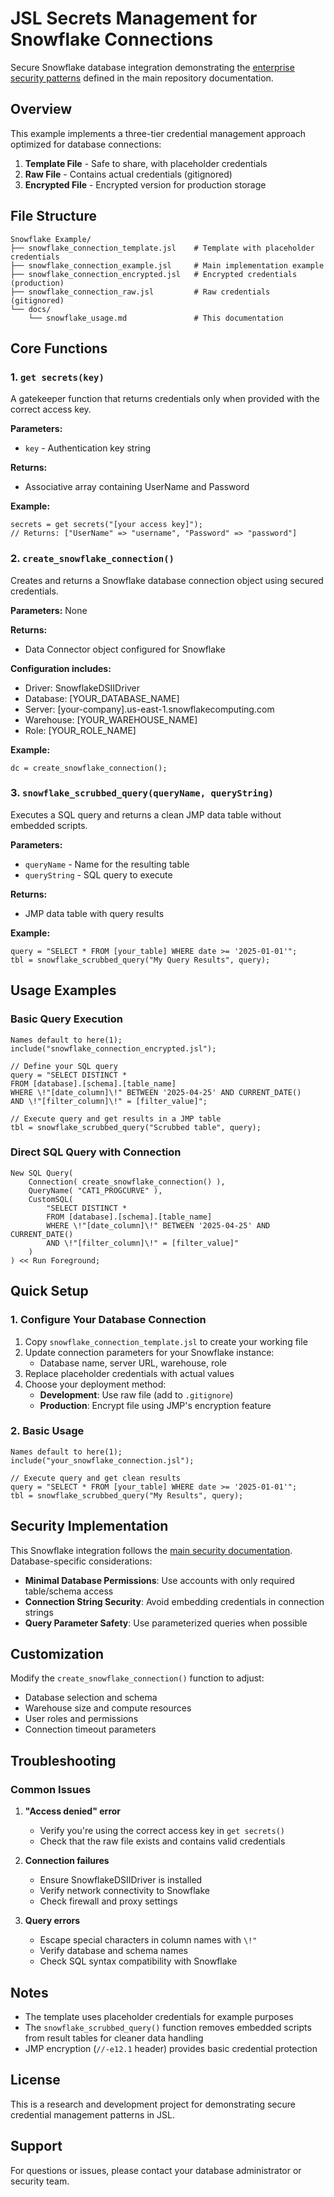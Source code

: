 # JSL Secrets Management for Snowflake Connections

Secure Snowflake database integration demonstrating the [enterprise security patterns](../../README.md#security-architecture) defined in the main repository documentation.

## Overview

This example implements a three-tier credential management approach optimized for database connections:

1. **Template File** - Safe to share, with placeholder credentials  
2. **Raw File** - Contains actual credentials (gitignored)
3. **Encrypted File** - Encrypted version for production storage

## File Structure

```
Snowflake Example/
├── snowflake_connection_template.jsl    # Template with placeholder credentials
├── snowflake_connection_example.jsl     # Main implementation example
├── snowflake_connection_encrypted.jsl   # Encrypted credentials (production)
├── snowflake_connection_raw.jsl         # Raw credentials (gitignored)
└── docs/
    └── snowflake_usage.md               # This documentation
```

## Core Functions

### 1. `get secrets(key)`
A gatekeeper function that returns credentials only when provided with the correct access key.

**Parameters:**
- `key` - Authentication key string

**Returns:**
- Associative array containing UserName and Password

**Example:**
```jsl
secrets = get secrets("[your access key]");
// Returns: ["UserName" => "username", "Password" => "password"]
```

### 2. `create_snowflake_connection()`
Creates and returns a Snowflake database connection object using secured credentials.

**Parameters:** None

**Returns:**
- Data Connector object configured for Snowflake

**Configuration includes:**
- Driver: SnowflakeDSIIDriver
- Database: [YOUR_DATABASE_NAME]
- Server: [your-company].us-east-1.snowflakecomputing.com
- Warehouse: [YOUR_WAREHOUSE_NAME]
- Role: [YOUR_ROLE_NAME]

**Example:**
```jsl
dc = create_snowflake_connection();
```

### 3. `snowflake_scrubbed_query(queryName, queryString)`
Executes a SQL query and returns a clean JMP data table without embedded scripts.

**Parameters:**
- `queryName` - Name for the resulting table
- `queryString` - SQL query to execute

**Returns:**
- JMP data table with query results

**Example:**
```jsl
query = "SELECT * FROM [your_table] WHERE date >= '2025-01-01'";
tbl = snowflake_scrubbed_query("My Query Results", query);
```

## Usage Examples

### Basic Query Execution
```jsl
Names default to here(1);
include("snowflake_connection_encrypted.jsl");

// Define your SQL query
query = "SELECT DISTINCT *
FROM [database].[schema].[table_name]
WHERE \!"[date_column]\!" BETWEEN '2025-04-25' AND CURRENT_DATE()
AND \!"[filter_column]\!" = [filter_value]";

// Execute query and get results in a JMP table
tbl = snowflake_scrubbed_query("Scrubbed table", query);
```

### Direct SQL Query with Connection
```jsl
New SQL Query(
    Connection( create_snowflake_connection() ),
    QueryName( "CAT1_PROGCURVE" ),
    CustomSQL(
        "SELECT DISTINCT *
        FROM [database].[schema].[table_name]
        WHERE \!"[date_column]\!" BETWEEN '2025-04-25' AND CURRENT_DATE()
        AND \!"[filter_column]\!" = [filter_value]"
    )
) << Run Foreground;
```

## Quick Setup

### 1. Configure Your Database Connection
1. Copy `snowflake_connection_template.jsl` to create your working file
2. Update connection parameters for your Snowflake instance:
   - Database name, server URL, warehouse, role
3. Replace placeholder credentials with actual values
4. Choose your deployment method:
   - **Development**: Use raw file (add to `.gitignore`)
   - **Production**: Encrypt file using JMP's encryption feature

### 2. Basic Usage
```jsl
Names default to here(1);
include("your_snowflake_connection.jsl");

// Execute query and get clean results
query = "SELECT * FROM [your_table] WHERE date >= '2025-01-01'";
tbl = snowflake_scrubbed_query("My Results", query);
```

## Security Implementation

This Snowflake integration follows the [main security documentation](../../README.md#security-architecture). Database-specific considerations:

- **Minimal Database Permissions**: Use accounts with only required table/schema access
- **Connection String Security**: Avoid embedding credentials in connection strings
- **Query Parameter Safety**: Use parameterized queries when possible

## Customization

Modify the `create_snowflake_connection()` function to adjust:
- Database selection and schema
- Warehouse size and compute resources  
- User roles and permissions
- Connection timeout parameters

## Troubleshooting

### Common Issues

1. **"Access denied" error**
   - Verify you're using the correct access key in `get secrets()`
   - Check that the raw file exists and contains valid credentials

2. **Connection failures**
   - Ensure SnowflakeDSIIDriver is installed
   - Verify network connectivity to Snowflake
   - Check firewall and proxy settings

3. **Query errors**
   - Escape special characters in column names with `\!"`
   - Verify database and schema names
   - Check SQL syntax compatibility with Snowflake

## Notes

- The template uses placeholder credentials for example purposes
- The `snowflake_scrubbed_query()` function removes embedded scripts from result tables for cleaner data handling
- JMP encryption (`//-e12.1` header) provides basic credential protection

## License

This is a research and development project for demonstrating secure credential management patterns in JSL.

## Support

For questions or issues, please contact your database administrator or security team.